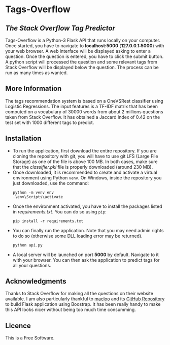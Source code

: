 # Tags-Overflow
## _The Stack Overflow Tag Predictor_

Tags-Overflow is a Python-3 Flask API that runs locally on your computer. 
Once started, you have to navigate to __localhost:5000__ (__127.0.0.1:5000__) with your web browser. 
A web interface will be displayed asking to enter a question.
Once the question is entered, you have to click the submit button. 
A python script will processed the question and some relevant tags from Stack Overflow will be displayed below the question. 
The process can be run as many times as wanted.

## More Information

The tags recommendation system is based on a OneVSRest classifier using Logistic Regressions.
The input features is a TF-IDF matrix that has been computed on a vocabulary of 30000 words from about
2 millions questions taken from Stack Overflow. It has obtained a Jaccard Index of 0.42 on the test set
with 1000 different tags to predict.

## Installation

- To run the application, first download the entire repository. If you are cloning the repository with git, 
you will have to use git LFS (Large File Storage)  as one of the file is above 100 MB. In both cases, make sure that the _classifier.pkl_ file is properly downloaded (around 230 MB).
- Once downloaded, it is recommended to create and activate a virtual environment using Python `venv`. 
On Windows, inside the repository you just downloaded, use the command:
    ```
    python -m venv env
    .\env\Scripts\activate
    ```
- Once the environment activated, you have to install the packages listed in _requirements.txt_. You can do so using `pip`:
    ```
    pip install -r requirements.txt
    ```
- You can finally run the application. Note that you may need admin rights to do so (otherwise some DLL loading error may be returned).
    ```
    python api.py
    ```
- A local server will be launched on port __5000__ by default. Navigate to it with your browser.
You can then ask the application to predict tags for all your questions.

## Acknowledgments

Thanks to Stack Overflow for making all the questions on their website available.
I am also particularly thankful to [macloo](https://github.com/macloo) and its [GitHub Repository](https://github.com/macloo/python-adv-web-apps/blob/master/docs/flask_forms.rst) to build Flask application using Boostrap. It has been really handy to make this API looks nicer without being too much time consumming. 

## Licence

This is a Free Software.
